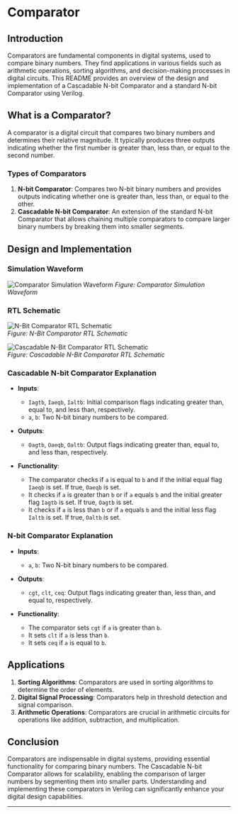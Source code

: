 # Comparator

## Introduction

Comparators are fundamental components in digital systems, used to compare binary numbers. They find applications in various fields such as arithmetic operations, sorting algorithms, and decision-making processes in digital circuits. This README provides an overview of the design and implementation of a Cascadable N-bit Comparator and a standard N-bit Comparator using Verilog.

## What is a Comparator?

A comparator is a digital circuit that compares two binary numbers and determines their relative magnitude. It typically produces three outputs indicating whether the first number is greater than, less than, or equal to the second number.

### Types of Comparators

1. **N-bit Comparator**: Compares two N-bit binary numbers and provides outputs indicating whether one is greater than, less than, or equal to the other.
2. **Cascadable N-bit Comparator**: An extension of the standard N-bit Comparator that allows chaining multiple comparators to compare larger binary numbers by breaking them into smaller segments.

## Design and Implementation

### Simulation Waveform
![Comparator Simulation Waveform](https://velog.velcdn.com/images/foodinsect/post/91fbcb58-34f2-4f24-a4eb-a17b4bca93c1/image.png)
*Figure: Comparator Simulation Waveform*

### RTL Schematic
![N-Bit Comparator RTL Schematic](https://velog.velcdn.com/images/foodinsect/post/1c520754-bbe0-4ead-aa75-8e2087b3506e/image.png)  
*Figure: N-Bit Comparator RTL Schematic*

![Cascadable N-Bit Comparator RTL Schematic](https://velog.velcdn.com/images/foodinsect/post/69a2ce43-ffa9-4dc7-aa3a-e83cd6bf5739/image.png)  
*Figure: Cascadable N-Bit Comparator RTL Schematic*

### Cascadable N-bit Comparator Explanation

- **Inputs**:
  - `Iagtb`, `Iaeqb`, `Ialtb`: Initial comparison flags indicating greater than, equal to, and less than, respectively.
  - `a`, `b`: Two N-bit binary numbers to be compared.
  
- **Outputs**:
  - `Oagtb`, `Oaeqb`, `Oaltb`: Output flags indicating greater than, equal to, and less than, respectively.

- **Functionality**:
  - The comparator checks if `a` is equal to `b` and if the initial equal flag `Iaeqb` is set. If true, `Oaeqb` is set.
  - It checks if `a` is greater than `b` or if `a` equals `b` and the initial greater flag `Iagtb` is set. If true, `Oagtb` is set.
  - It checks if `a` is less than `b` or if `a` equals `b` and the initial less flag `Ialtb` is set. If true, `Oaltb` is set.


### N-bit Comparator Explanation

- **Inputs**:
  - `a`, `b`: Two N-bit binary numbers to be compared.

- **Outputs**:
  - `cgt`, `clt`, `ceq`: Output flags indicating greater than, less than, and equal to, respectively.

- **Functionality**:
  - The comparator sets `cgt` if `a` is greater than `b`.
  - It sets `clt` if `a` is less than `b`.
  - It sets `ceq` if `a` is equal to `b`.

## Applications

1. **Sorting Algorithms**: Comparators are used in sorting algorithms to determine the order of elements.
2. **Digital Signal Processing**: Comparators help in threshold detection and signal comparison.
3. **Arithmetic Operations**: Comparators are crucial in arithmetic circuits for operations like addition, subtraction, and multiplication.

## Conclusion

Comparators are indispensable in digital systems, providing essential functionality for comparing binary numbers. The Cascadable N-bit Comparator allows for scalability, enabling the comparison of larger numbers by segmenting them into smaller parts. Understanding and implementing these comparators in Verilog can significantly enhance your digital design capabilities.

---

